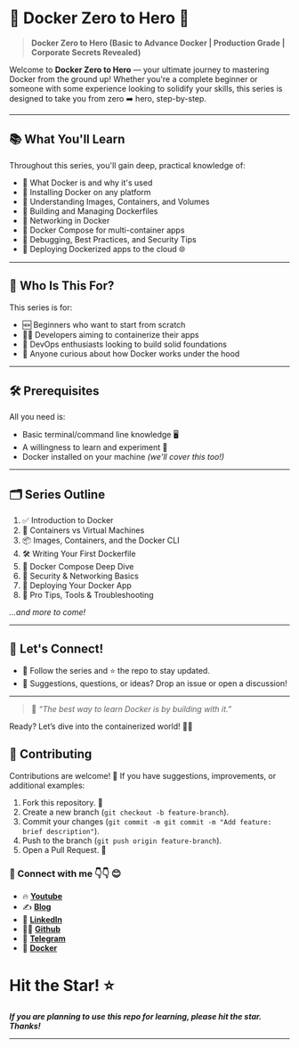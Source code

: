 # 🐳 Docker Zero to Hero 🚀

> **Docker Zero to Hero (Basic to Advance Docker | Production Grade | Corporate Secrets Revealed)**

Welcome to **Docker Zero to Hero** — your ultimate journey to mastering Docker from the ground up! Whether you're a complete beginner or someone with some experience looking to solidify your skills, this series is designed to take you from zero ➡️ hero, step-by-step.

---

## 📚 What You'll Learn

Throughout this series, you'll gain deep, practical knowledge of:

- 🔹 What Docker is and why it's used
- 🔹 Installing Docker on any platform
- 🔹 Understanding Images, Containers, and Volumes
- 🔹 Building and Managing Dockerfiles
- 🔹 Networking in Docker
- 🔹 Docker Compose for multi-container apps
- 🔹 Debugging, Best Practices, and Security Tips
- 🔹 Deploying Dockerized apps to the cloud 🌐

---

## 🧭 Who Is This For?

This series is for:

- 🆕 Beginners who want to start from scratch
- 👨‍💻 Developers aiming to containerize their apps
- 🧠 DevOps enthusiasts looking to build solid foundations
- 🔧 Anyone curious about how Docker works under the hood

---

## 🛠️ Prerequisites

All you need is:

- Basic terminal/command line knowledge 🖥️
- A willingness to learn and experiment 🎯
- Docker installed on your machine *(we'll cover this too!)*

---

## 🗂️ Series Outline

1. ✅ Introduction to Docker
2. 🧱 Containers vs Virtual Machines
3. 📦 Images, Containers, and the Docker CLI
4. 🛠️ Writing Your First Dockerfile
5. 🔄 Docker Compose Deep Dive
6. 🔐 Security & Networking Basics
7. 🚢 Deploying Your Docker App
8. 🧠 Pro Tips, Tools & Troubleshooting

*...and more to come!*

---

## 🤝 Let's Connect!

- 🔔 Follow the series and ⭐️ the repo to stay updated.
- 💬 Suggestions, questions, or ideas? Drop an issue or open a discussion!

---

> 🧠 *“The best way to learn Docker is by building with it.”*

Ready? Let’s dive into the containerized world! 🐳🔥


## 🤝 Contributing

Contributions are welcome! 🙌 If you have suggestions, improvements, or additional examples:
1. Fork this repository. 🍴
2. Create a new branch (`git checkout -b feature-branch`).
3. Commit your changes (`git commit -m git commit -m "Add feature: brief description"`).
4. Push to the branch (`git push origin feature-branch`).
5. Open a Pull Request. 🚀


### 💼 Connect with me 👇👇 😊

- 🔥 [**Youtube**](https://www.youtube.com/@DevOpsinAction?sub_confirmation=1)
- ✍ [**Blog**](https://ibraransari.blogspot.com/)
- 💼 [**LinkedIn**](https://www.linkedin.com/in/ansariibrar/)
- 👨‍💻 [**Github**](https://github.com/meibraransari?tab=repositories)
- 💬 [**Telegram**](https://t.me/DevOpsinActionTelegram)
- 🐳 [**Docker**](https://hub.docker.com/u/ibraransaridocker)

# Hit the Star! ⭐
***If you are planning to use this repo for learning, please hit the star. Thanks!***
****